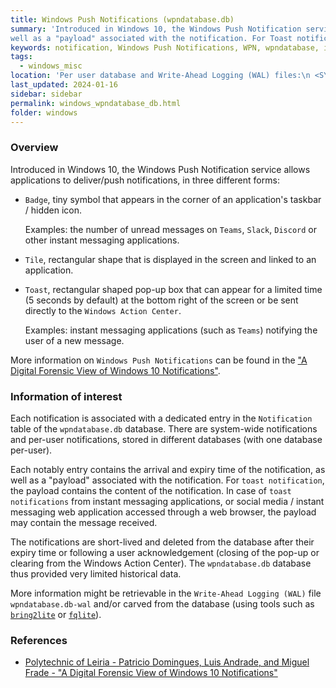 ```yaml
---
title: Windows Push Notifications (wpndatabase.db)
summary: 'Introduced in Windows 10, the Windows Push Notification service allows applications to deliver/push notifications, notably in the form of "Toast" notifications (pop-up box that can appear at the bottom right of the screen).\n\nEach notification is associated with a dedicated entry in the Notification table of the wpndatabase.db database, with a system-wide database instance (for global notifications) and per-user database instances (for per-user notifications).\n\nInformation of interest: the arrival and expiry time of the notification, as
well as a "payload" associated with the notification. For Toast notifications, the payload contains the content of the notification (such as message content for Instant Messaging applications).\n\nThe notifications are short-lived and deleted from the database after their expiry time or following a user acknowledgement, thus providing very limited historical data.'
keywords: notification, Windows Push Notifications, WPN, wpndatabase, instant messaging, instant message, Teams, Slack, Discord, Badge, Tile, Toast
tags:
  - windows_misc
location: 'Per user database and Write-Ahead Logging (WAL) files:\n <SYSTEMDRIVE>:\Users\<USERNAME>\AppData\Local\Microsoft\Windows\Notifications\wpndatabase.db\n <SYSTEMDRIVE>:\Users\<USERNAME>\AppData\Local\Microsoft\Windows\Notifications\wpndatabase.db-wal\n\n System-wide database and Write-Ahead Logging (WAL) files:\n <SYSTEMDRIVE>:\Windows\System32\config\systemprofile\AppData\Local\Microsoft\Windows\Notifications\wpndatabase.db\n <SYSTEMDRIVE>:\Windows\System32\config\systemprofile\AppData\Local\Microsoft\Windows\Notifications\wpndatabase.db-wal'
last_updated: 2024-01-16
sidebar: sidebar
permalink: windows_wpndatabase_db.html
folder: windows
---
```


### Overview

Introduced in Windows 10, the Windows Push Notification service allows
applications to deliver/push notifications, in three different forms:

  - `Badge`, tiny symbol that appears in the corner of an application's taskbar
    / hidden icon.

    Examples: the number of unread messages on `Teams`, `Slack`, `Discord` or
    other instant messaging applications.

  - `Tile`, rectangular shape that is displayed in the screen and linked to an
    application.

  - `Toast`, rectangular shaped pop-up box that can appear for a limited time
    (5 seconds by default) at the bottom right of the screen or be sent
    directly to the `Windows Action Center`.

    Examples: instant messaging applications (such as `Teams`) notifying the
    user of a new message.

More information on `Windows Push Notifications` can be found in the
["A Digital Forensic View of Windows 10 Notifications"](https://www.mdpi.com/2673-6756/2/1/7).

### Information of interest

Each notification is associated with a dedicated entry in the `Notification`
table of the `wpndatabase.db` database. There are system-wide notifications and
per-user notifications, stored in different databases (with one database
per-user).

Each notably entry contains the arrival and expiry time of the notification, as
well as a "payload" associated with the notification. For `toast notification`,
the payload contains the content of the notification. In case of
`toast notifications` from instant messaging applications, or social media /
instant messaging web application accessed through a web browser, the payload
may contain the message received.

The notifications are short-lived and deleted from the database after their
expiry time or following a user acknowledgement (closing of the pop-up or
clearing from the Windows Action Center). The `wpndatabase.db` database thus
provided very limited historical data.

More information might be retrievable in the `Write-Ahead Logging (WAL)` file
`wpndatabase.db-wal` and/or carved from the database (using tools such as
[`bring2lite`](https://github.com/bring2lite/bring2lite) or
[`fqlite`](https://github.com/pawlaszczyk/fqlite)).

### References

  - [Polytechnic of Leiria - Patricio Domingues, Luis Andrade, and Miguel Frade - "A Digital Forensic View of Windows 10 Notifications"](https://www.mdpi.com/2673-6756/2/1/7)
